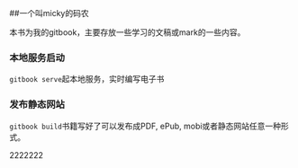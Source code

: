 ##一个叫micky的码农

本书为我的gitbook，主要存放一些学习的文稿或mark的一些内容。


### 本地服务启动
`gitbook serve`起本地服务，实时编写电子书

### 发布静态网站
`gitbook build`书籍写好了可以发布成PDF, ePub, mobi或者静态网站任意一种形式。


2222222


